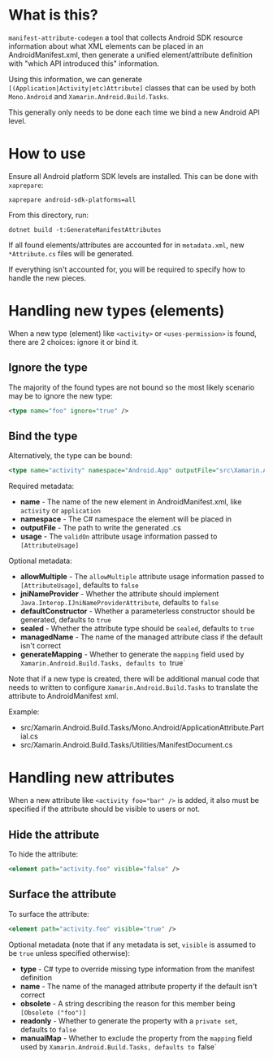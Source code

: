# What is this?

`manifest-attribute-codegen` a tool that collects Android SDK
resource information about what XML elements can be placed in an AndroidManifest.xml, then generate a unified
element/attribute definition with "which API introduced this" information.

Using this information, we can generate `[(Application|Activity|etc)Attribute]` classes that can be used
by both `Mono.Android` and `Xamarin.Android.Build.Tasks`.

This generally only needs to be done each time we bind a new Android API level.

# How to use

Ensure all Android platform SDK levels are installed.  This can be done with `xaprepare`:

```
xaprepare android-sdk-platforms=all
```

From this directory, run:

```
dotnet build -t:GenerateManifestAttributes
```

If all found elements/attributes are accounted for in `metadata.xml`, new `*Attribute.cs` files
will be generated.

If everything isn't accounted for, you will be required to specify how to handle the new pieces.

# Handling new types (elements)

When a new type (element) like `<activity>` or `<uses-permission>` is found, there are 2 choices:
ignore it or bind it.

## Ignore the type

The majority of the found types are not bound so the most likely scenario may be to ignore the new type:

```xml
<type name="foo" ignore="true" />
```

## Bind the type

Alternatively, the type can be bound:

```xml
<type name="activity" namespace="Android.App" outputFile="src\Xamarin.Android.NamingCustomAttributes\Android.App\ActivityAttribute.cs" usage="AttributeTargets.Class" />
```

Required metadata:

- **name** - The name of the new element in AndroidManifest.xml, like `activity` or `application`
- **namespace** - The C# namespace the element will be placed in
- **outputFile** - The path to write the generated .cs
- **usage** - The `validOn` attribute usage information passed to `[AttributeUsage]`

Optional metadata:

- **allowMultiple** - The `allowMultiple` attribute usage information passed to `[AttributeUsage]`, defaults to `false`
- **jniNameProvider** - Whether the attribute should implement `Java.Interop.IJniNameProviderAttribute`, defaults to `false`
- **defaultConstructor** - Whether a parameterless constructor should be generated, defaults to `true`
- **sealed** - Whether the attribute type should be `sealed`, defaults to `true`
- **managedName** - The name of the managed attribute class if the default isn't correct
- **generateMapping** - Whether to generate the `mapping` field used by `Xamarin.Android.Build.Tasks, defaults to `true`

Note that if a new type is created, there will be additional manual code that needs to written to configure
`Xamarin.Android.Build.Tasks` to translate the attribute to AndroidManifest xml.

Example:

 - src/Xamarin.Android.Build.Tasks/Mono.Android/ApplicationAttribute.Partial.cs
 - src/Xamarin.Android.Build.Tasks/Utilities/ManifestDocument.cs

# Handling new attributes

When a new attribute like `<activity foo="bar" />` is added, it also must be specified if the attribute should be visible to users or not.

## Hide the attribute

To hide the attribute:

```xml
<element path="activity.foo" visible="false" />
```

## Surface the attribute

To surface the attribute:

```xml
<element path="activity.foo" visible="true" />
```

Optional metadata (note that if any metadata is set, `visible` is assumed to be `true` unless specified otherwise):

- **type** - C# type to override missing type information from the manifest definition
- **name** - The name of the managed attribute property if the default isn't correct
- **obsolete** - A string describing the reason for this member being `[Obsolete ("foo")]`
- **readonly** - Whether to generate the property with a `private set`, defaults to `false`
- **manualMap** - Whether to exclude the property from the `mapping` field used by `Xamarin.Android.Build.Tasks, defaults to `false`



